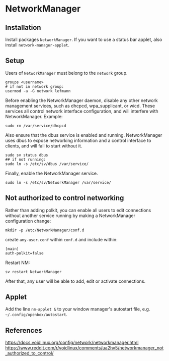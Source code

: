 NetworkManager
==============

## Installation

Install packages `NetworkManager`. If you want to use a status bar applet, also install `network-manager-applet`.

## Setup

Users of `NetworkManager` must belong to the `network` group.
```
groups <username>
# if not in network group:
usermod -a -G network lefmann
```

Before enabling the NetworkManager daemon, disable any other network management services, such as dhcpcd, wpa_supplicant, or wicd. These services all control network interface configuration, and will interfere with NetworkManager. Example:
```
sudo rm /var/service/dhcpcd
```
Also ensure that the dbus service is enabled and running. NetworkManager uses dbus to expose networking information and a control interface to clients, and will fail to start without it.
```
sudo sv status dbus
## if not running:
sudo ln -s /etc/sv/dbus /var/service/
```

Finally, enable the NetworkManager service.
```
sudo ln -s /etc/sv/NetworkManager /var/service/
```


## Not authorized to control networking

Rather than adding polkit, you can enable all users to edit connections without another service running by making a NetworkManager configuration change:

```
mkdir -p /etc/NetworkManager/conf.d
```
create `any-user.conf` within `conf.d` and include within:
```
[main]
auth-polkit=false
```
Restart NM:
```
sv restart NetworkManager
```
After that, any user will be able to add, edit or activate connections.

## Applet
Add the line `nm-applet &` to your window manager's autostart file, e.g. `~/.config/openbox/autostart`.

## References

https://docs.voidlinux.org/config/network/networkmanager.html
https://www.reddit.com/r/voidlinux/comments/ua2hv5/networkmanager_not_authorized_to_control/
